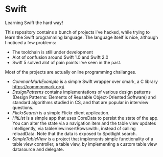 # Swift

Learning Swift the hard way!

This repository contains a bunch of projects I've hacked, while trying to
learn the Swift programming language. The language itself is nice, although
I noticed a few problems:
* The toolchain is still under development
* Alot of confusion around Swift 1.0 and Swift 2.0
* Swift 5 solved alot of pain points I've seen in the past.

Most of the projects are actually online programming challanges.

* *CommonMarkExample* is a simple Swift wrapper over cmark, a C library
https://commonmark.org/
* *DesignPatterns* contains implementations of various design patterns
(Design Patterns: Elements of Reusable Object-Oriented Software) and
standard algorithms studied in CS, and that are popular in interview
questions.
* *FlickrSearch* is a simple Flickr client application.
* *HitList* is a simple app that uses CoreData to persist the state of
the app. You can alter the state via a navigation item and the table
view updates intelligently, via tableView.insertRows:with:, instead
of calling reloadData.
Note that the data is exposed to Spotlight search.
* *SimpleTableView* is a project that implements simple functionality
of a table view controller, a table view, by implementing a custom
table view datasource and delegate.

